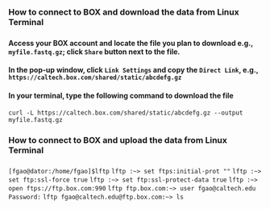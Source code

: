 ### How to connect to BOX and download the data from Linux Terminal
###
#### Access your BOX account and locate the file you plan to download e.g., `myfile.fastq.gz`; click `Share` button next to the file.
#### In the pop-up window, click `Link Settings` and copy the `Direct Link`, e.g., `https://caltech.box.com/shared/static/abcdefg.gz`
#### In your terminal, type the following command to download the file 
`curl -L https://caltech.box.com/shared/static/abcdefg.gz --output myfile.fastq.gz`
###
###
###
### How to connect to BOX and upload the data from Linux Terminal
###
`[fgao@dator:/home/fgao]$lftp`
`lftp :~> set ftps:initial-prot ""`
`lftp :~> set ftp:ssl-force true`
`lftp :~> set ftp:ssl-protect-data true`
`lftp :~> open ftps://ftp.box.com:990`
`lftp ftp.box.com:~> user fgao@caltech.edu`
`Password:`
`lftp fgao@caltech.edu@ftp.box.com:~> ls`
